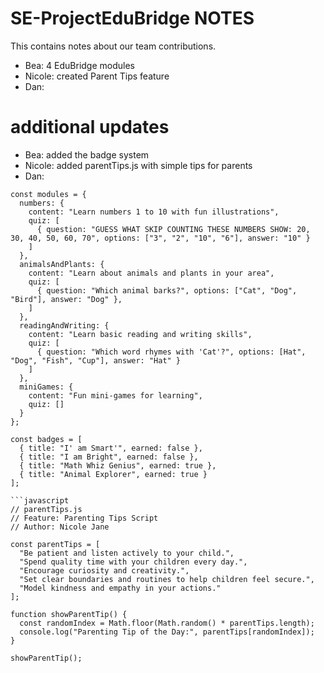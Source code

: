 # SE-ProjectEduBridge NOTES

This contains notes about our team contributions.

- Bea: 4 EduBridge modules
- Nicole: created Parent Tips feature 
- Dan: 

# additional updates
- Bea: added the badge system
- Nicole: added parentTips.js with simple tips for parents  
- Dan: 

```javasacript
const modules = {
  numbers: {
    content: "Learn numbers 1 to 10 with fun illustrations",
    quiz: [
      { question: "GUESS WHAT SKIP COUNTING THESE NUMBERS SHOW: 20, 30, 40, 50, 60, 70", options: ["3", "2", "10", "6"], answer: "10" }
    ]
  },
  animalsAndPlants: {
    content: "Learn about animals and plants in your area",
    quiz: [
      { question: "Which animal barks?", options: ["Cat", "Dog", "Bird"], answer: "Dog" },
    ]
  },
  readingAndWriting: {
    content: "Learn basic reading and writing skills",
    quiz: [
      { question: "Which word rhymes with 'Cat'?", options: [Hat", "Dog", "Fish", "Cup"], answer: "Hat" }
    ]
  },
  miniGames: {
    content: "Fun mini-games for learning",
    quiz: []
  }
};

const badges = [
  { title: "I' am Smart'", earned: false },
  { title: "I am Bright", earned: false },
  { title: "Math Whiz Genius", earned: true },
  { title: "Animal Explorer", earned: true }
];

```javascript
// parentTips.js
// Feature: Parenting Tips Script
// Author: Nicole Jane

const parentTips = [
  "Be patient and listen actively to your child.",
  "Spend quality time with your children every day.",
  "Encourage curiosity and creativity.",
  "Set clear boundaries and routines to help children feel secure.",
  "Model kindness and empathy in your actions."
];

function showParentTip() {
  const randomIndex = Math.floor(Math.random() * parentTips.length);
  console.log("Parenting Tip of the Day:", parentTips[randomIndex]);
}

showParentTip();





